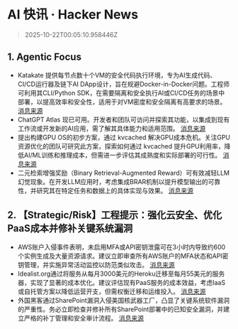 # AI 快讯 · Hacker News

> 2025-10-22T00:05:10.958446Z

## 1. Agentic Focus

- Katakate 提供每节点数十个VM的安全代码执行环境，专为AI生成代码、CI/CD运行器及链下AI DApp设计，旨在规避Docker-in-Docker问题。工程师可利用其CLI/Python SDK，在需要隔离和安全执行AI或CI/CD任务的场景中部署，以提高效率和安全性，适用于对VM密度和安全隔离有高要求的场景。 [消息来源](https://github.com/Katakate/k7)
- ChatGPT Atlas 现已可用。开发者和团队可访问并探索其功能，以集成到现有工作流或开发新的AI应用，需了解其具体能力和适用范围。 [消息来源](https://chatgpt.com/atlas)
- 提出构建GPU OS的初步方案，通过 kvcached 解决GPU成本危机。关注GPU资源优化的团队可研究此方案，探索如何通过 kvcached 提升GPU利用率，降低AI/ML训练和推理成本，但需进一步评估其成熟度和实际部署的可行性。 [消息来源](https://www.notion.so/yifanqiao/Solve-the-GPU-Cost-Crisis-with-kvcached-289da9d1f4d68034b17bf2774201b141)
- 二元检索增强奖励（Binary Retrieval-Augmented Reward）可有效减轻LLM幻觉现象。在开发LLM应用时，考虑集成BRAR机制以提升模型输出的可靠性，并研究其在特定任务和数据上的具体实现与效果。 [消息来源](https://arxiv.org/abs/2510.17733)

## 2. 【Strategic/Risk】工程提示：强化云安全、优化PaaS成本并修补关键系统漏洞

- AWS账户入侵事件表明，未启用MFA或API密钥泄露可在3小时内导致约600个实例生成及大量资源请求。建议立即审查所有AWS账户的MFA状态和API密钥管理，并实施异常活动监控以防范类似攻击。 [消息来源](https://news.ycombinator.com/item?id=45657345)
- Idealist.org通过将服务从每月3000美元的Heroku迁移至每月55美元的服务器，实现了显著的成本优化。建议评估现有PaaS服务的成本效益，考虑IaaS或自托管方案以降低运营开支，但需权衡迁移和运维投入。 [消息来源](https://disco.cloud/blog/how-idealistorg-replaced-a-3000mo-heroku-bill-with-a-55-server/)
- 外国黑客通过SharePoint漏洞入侵美国核武器工厂，凸显了关键系统软件漏洞的严重性。务必立即检查并修补所有SharePoint部署中的已知安全漏洞，并建立严格的补丁管理和安全审计流程。 [消息来源](https://www.csoonline.com/article/4074962/foreign-hackers-breached-a-us-nuclear-weapons-plant-via-sharepoint-flaws.html)
